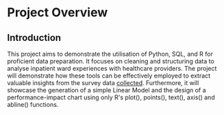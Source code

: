 # Project Overview

## Introduction
This project aims to demonstrate the utilisation of Python, SQL, and R for proficient data preparation. It focuses on cleaning and structuring data to analyse inpatient ward experiences with healthcare providers. The project will demonstrate how these tools can be effectively employed to extract valuable insights from the survey data [collected](https://github.com/Md-Khid/Data_Wrangling_Patient_Survey_Experience/tree/main/Survey%20Data). Furthermore, it will showcase the generation of a simple Linear Model and the design of a performance-impact chart using only R's plot(), points(), text(), axis() and abline() functions.


      
        

         
        

          
    

